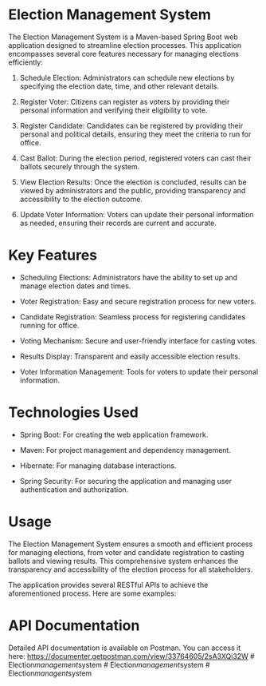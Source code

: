 # Election Management System

The Election Management System is a Maven-based Spring Boot web application designed to streamline election processes. 
This application encompasses several core features necessary for managing elections efficiently:

1. Schedule Election: Administrators can schedule new elections by specifying the election date, time, and other 
relevant details. 

2. Register Voter: Citizens can register as voters by providing their personal information and verifying their 
eligibility to vote. 

3. Register Candidate: Candidates can be registered by providing their personal and political details, ensuring they 
meet the criteria to run for office. 

4. Cast Ballot: During the election period, registered voters can cast their ballots securely through the system. 

5. View Election Results: Once the election is concluded, results can be viewed by administrators and the public, 
providing transparency and accessibility to the election outcome. 

6. Update Voter Information: Voters can update their personal information as needed, ensuring their records are 
current and accurate.

# Key Features
- Scheduling Elections: Administrators have the ability to set up and manage election dates and times. 

- Voter Registration: Easy and secure registration process for new voters.

- Candidate Registration: Seamless process for registering candidates running for office.

- Voting Mechanism: Secure and user-friendly interface for casting votes.

- Results Display: Transparent and easily accessible election results.

- Voter Information Management: Tools for voters to update their personal information.

# Technologies Used
- Spring Boot: For creating the web application framework.

- Maven: For project management and dependency management.

- Hibernate: For managing database interactions.

- Spring Security: For securing the application and managing user authentication and authorization.

# Usage
The Election Management System ensures a smooth and efficient process for managing elections, from voter and candidate 
registration to casting ballots and viewing results. This comprehensive system enhances the transparency and 
accessibility of the election process for all stakeholders.

The application provides several RESTful APIs to achieve the aforementioned process. Here are some examples:

# API Documentation
Detailed API documentation is available on Postman. You can access it here: 
https://documenter.getpostman.com/view/33764605/2sA3XQi32W 
#   E l e c t i o n _ m a n a g e m e n t _ s y s t e m  
 #   E l e c t i o n _ m a n a g e m e n t _ s y s t e m  
 #   E l e c t i o n _ m a n a g e n t _ s y s t e m  
 